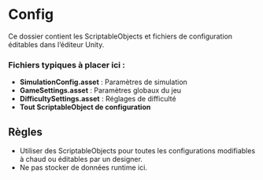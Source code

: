 # Config

Ce dossier contient les ScriptableObjects et fichiers de configuration éditables dans l’éditeur Unity.

### Fichiers typiques à placer ici :
- **SimulationConfig.asset** : Paramètres de simulation
- **GameSettings.asset** : Paramètres globaux du jeu
- **DifficultySettings.asset** : Réglages de difficulté
- **Tout ScriptableObject de configuration**

## Règles
- Utiliser des ScriptableObjects pour toutes les configurations modifiables à chaud ou éditables par un designer.
- Ne pas stocker de données runtime ici.
